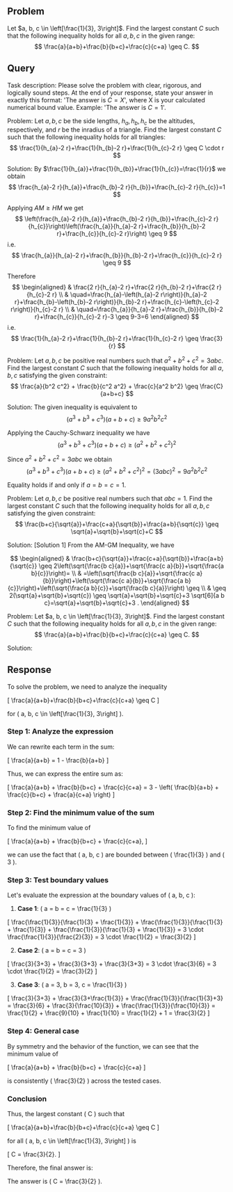## Problem

Let $a, b, c \in \left[\frac{1}{3}, 3\right]$. Find the largest constant $C$ such that the following inequality holds for all $a, b, c$ in the given range:
$$
\frac{a}{a+b}+\frac{b}{b+c}+\frac{c}{c+a} \geq C.
$$

## Query

Task description: Please solve the problem with clear, rigorous, and logically sound steps. At the end of your response, state your answer in exactly this format: 'The answer is $C=X$', where X is your calculated numerical bound value. Example: 'The answer is $C=1$'.



Problem: Let $a, b, c$ be the side lengths, $h_{a}, h_{b}, h_{c}$ be the altitudes, respectively, and $r$ be the inradius of a triangle. Find the largest constant $C$ such that the following inequality holds for all triangles:
$$
\frac{1}{h_{a}-2 r}+\frac{1}{h_{b}-2 r}+\frac{1}{h_{c}-2 r} \geq C \cdot r
$$

Solution: By $\frac{1}{h_{a}}+\frac{1}{h_{b}}+\frac{1}{h_{c}}=\frac{1}{r}$ we obtain
$$
\frac{h_{a}-2 r}{h_{a}}+\frac{h_{b}-2 r}{h_{b}}+\frac{h_{c}-2 r}{h_{c}}=1
$$

Applying $A M \geq H M$ we get
$$
\left(\frac{h_{a}-2 r}{h_{a}}+\frac{h_{b}-2 r}{h_{b}}+\frac{h_{c}-2 r}{h_{c}}\right)\left(\frac{h_{a}}{h_{a}-2 r}+\frac{h_{b}}{h_{b}-2 r}+\frac{h_{c}}{h_{c}-2 r}\right) \geq 9
$$
i.e.
$$
\frac{h_{a}}{h_{a}-2 r}+\frac{h_{b}}{h_{b}-2 r}+\frac{h_{c}}{h_{c}-2 r} \geq 9
$$

Therefore
$$
\begin{aligned}
& \frac{2 r}{h_{a}-2 r}+\frac{2 r}{h_{b}-2 r}+\frac{2 r}{h_{c}-2 r} \\
& \quad=\frac{h_{a}-\left(h_{a}-2 r\right)}{h_{a}-2 r}+\frac{h_{b}-\left(h_{b}-2 r\right)}{h_{b}-2 r}+\frac{h_{c}-\left(h_{c}-2 r\right)}{h_{c}-2 r} \\
& \quad=\frac{h_{a}}{h_{a}-2 r}+\frac{h_{b}}{h_{b}-2 r}+\frac{h_{c}}{h_{c}-2 r}-3 \geq 9-3=6
\end{aligned}
$$
i.e.
$$
\frac{1}{h_{a}-2 r}+\frac{1}{h_{b}-2 r}+\frac{1}{h_{c}-2 r} \geq \frac{3}{r}
$$



Problem: Let $a, b, c$ be positive real numbers such that $a^2 + b^2 + c^2 = 3abc$. Find the largest constant $C$ such that the following inequality holds for all $a, b, c$ satisfying the given constraint:
$$
\frac{a}{b^2 c^2} + \frac{b}{c^2 a^2} + \frac{c}{a^2 b^2} \geq \frac{C}{a+b+c}
$$

Solution: The given inequality is equivalent to
$$
\left(a^{3}+b^{3}+c^{3}\right)(a+b+c) \geq 9 a^{2} b^{2} c^{2}
$$

Applying the Cauchy-Schwarz inequality we have
$$
\left(a^{3}+b^{3}+c^{3}\right)(a+b+c) \geq\left(a^{2}+b^{2}+c^{2}\right)^{2}
$$

Since $a^{2}+b^{2}+c^{2}=3 a b c$ we obtain
$$
\left(a^{3}+b^{3}+c^{3}\right)(a+b+c) \geq\left(a^{2}+b^{2}+c^{2}\right)^{2}=(3 a b c)^{2}=9 a^{2} b^{2} c^{2}
$$

Equality holds if and only if $a=b=c=1$.



Problem: Let $a, b, c$ be positive real numbers such that $a b c = 1$. Find the largest constant $C$ such that the following inequality holds for all $a, b, c$ satisfying the given constraint:
$$
\frac{b+c}{\sqrt{a}}+\frac{c+a}{\sqrt{b}}+\frac{a+b}{\sqrt{c}} \geq \sqrt{a}+\sqrt{b}+\sqrt{c}+C
$$

Solution: [Solution 1]
From the AM-GM Inequality, we have

$$
\begin{aligned}
& \frac{b+c}{\sqrt{a}}+\frac{c+a}{\sqrt{b}}+\frac{a+b}{\sqrt{c}} \geq 2\left(\sqrt{\frac{b c}{a}}+\sqrt{\frac{c a}{b}}+\sqrt{\frac{a b}{c}}\right)= \\
& =\left(\sqrt{\frac{b c}{a}}+\sqrt{\frac{c a}{b}}\right)+\left(\sqrt{\frac{c a}{b}}+\sqrt{\frac{a b}{c}}\right)+\left(\sqrt{\frac{a b}{c}}+\sqrt{\frac{b c}{a}}\right) \geq \\
& \geq 2(\sqrt{a}+\sqrt{b}+\sqrt{c}) \geq \sqrt{a}+\sqrt{b}+\sqrt{c}+3 \sqrt[6]{a b c}=\sqrt{a}+\sqrt{b}+\sqrt{c}+3 .
\end{aligned}
$$

Problem: Let $a, b, c \in \left[\frac{1}{3}, 3\right]$. Find the largest constant $C$ such that the following inequality holds for all $a, b, c$ in the given range:
$$
\frac{a}{a+b}+\frac{b}{b+c}+\frac{c}{c+a} \geq C.
$$

Solution:

## Response

To solve the problem, we need to analyze the inequality 

\[
\frac{a}{a+b}+\frac{b}{b+c}+\frac{c}{c+a} \geq C
\]

for \( a, b, c \in \left[\frac{1}{3}, 3\right] \).

### Step 1: Analyze the expression

We can rewrite each term in the sum:

\[
\frac{a}{a+b} = 1 - \frac{b}{a+b}
\]

Thus, we can express the entire sum as:

\[
\frac{a}{a+b} + \frac{b}{b+c} + \frac{c}{c+a} = 3 - \left( \frac{b}{a+b} + \frac{c}{b+c} + \frac{a}{c+a} \right)
\]

### Step 2: Find the minimum value of the sum

To find the minimum value of 

\[
\frac{a}{a+b} + \frac{b}{b+c} + \frac{c}{c+a},
\]

we can use the fact that \( a, b, c \) are bounded between \( \frac{1}{3} \) and \( 3 \). 

### Step 3: Test boundary values

Let's evaluate the expression at the boundary values of \( a, b, c \):

1. **Case 1**: \( a = b = c = \frac{1}{3} \)

\[
\frac{\frac{1}{3}}{\frac{1}{3} + \frac{1}{3}} + \frac{\frac{1}{3}}{\frac{1}{3} + \frac{1}{3}} + \frac{\frac{1}{3}}{\frac{1}{3} + \frac{1}{3}} = 3 \cdot \frac{\frac{1}{3}}{\frac{2}{3}} = 3 \cdot \frac{1}{2} = \frac{3}{2}
\]

2. **Case 2**: \( a = b = c = 3 \)

\[
\frac{3}{3+3} + \frac{3}{3+3} + \frac{3}{3+3} = 3 \cdot \frac{3}{6} = 3 \cdot \frac{1}{2} = \frac{3}{2}
\]

3. **Case 3**: \( a = 3, b = 3, c = \frac{1}{3} \)

\[
\frac{3}{3+3} + \frac{3}{3+\frac{1}{3}} + \frac{\frac{1}{3}}{\frac{1}{3}+3} = \frac{3}{6} + \frac{3}{\frac{10}{3}} + \frac{\frac{1}{3}}{\frac{10}{3}} = \frac{1}{2} + \frac{9}{10} + \frac{1}{10} = \frac{1}{2} + 1 = \frac{3}{2}
\]

### Step 4: General case

By symmetry and the behavior of the function, we can see that the minimum value of 

\[
\frac{a}{a+b} + \frac{b}{b+c} + \frac{c}{c+a}
\]

is consistently \( \frac{3}{2} \) across the tested cases. 

### Conclusion

Thus, the largest constant \( C \) such that 

\[
\frac{a}{a+b}+\frac{b}{b+c}+\frac{c}{c+a} \geq C
\]

for all \( a, b, c \in \left[\frac{1}{3}, 3\right] \) is 

\[
C = \frac{3}{2}.
\]

Therefore, the final answer is:

The answer is \( C = \frac{3}{2} \).